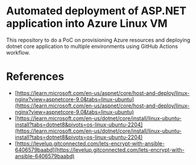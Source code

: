 # Automated deployment of ASP.NET application into Azure Linux VM

This repository to do a PoC on provisioning Azure resources and deploying dotnet core application to multiple environments using GitHub Actions workflow.

# References

- [https://learn.microsoft.com/en-us/aspnet/core/host-and-deploy/linux-nginx?view=aspnetcore-9.0&tabs=linux-ubuntu](https://learn.microsoft.com/en-us/aspnet/core/host-and-deploy/linux-nginx?view=aspnetcore-9.0&tabs=linux-ubuntu)
- [https://learn.microsoft.com/en-us/dotnet/core/install/linux-ubuntu-install?tabs=dotnet8&pivots=os-linux-ubuntu-2204](https://learn.microsoft.com/en-us/dotnet/core/install/linux-ubuntu-install?tabs=dotnet8&pivots=os-linux-ubuntu-2204)
- [https://levelup.gitconnected.com/lets-encrypt-with-ansible-6406579baabd](https://levelup.gitconnected.com/lets-encrypt-with-ansible-6406579baabd)

